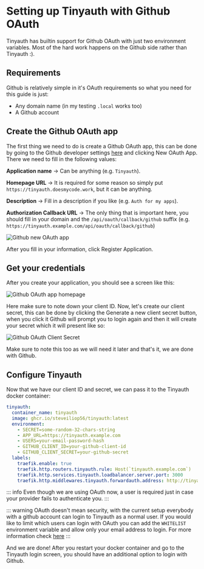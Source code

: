 # Setting up Tinyauth with Github OAuth

Tinyauth has builtin support for Github OAuth with just two environment variables. Most of the hard work happens on the Github side rather than Tinyauth :).

## Requirements

Github is relatively simple in it's OAuth requirements so what you need for this guide is just:

- Any domain name (in my testing `.local` works too)
- A Github account

## Create the Github OAuth app

The first thing we need to do is create a Github OAuth app, this can be done by going to the Github developer settings [here](https://github.com/settings/developers) and clicking New OAuth App. There we need to fill in the following values:

**Application name** -> Can be anything (e.g. `Tinyauth`).

**Homepage URL** -> It is required for some reason so simply put `https://tinyauth.doesmycode.work`, but it can be anything.

**Description** -> Fill in a description if you like (e.g. `Auth for my apps`).

**Authorization Callback URL** -> The only thing that is important here, you should fill in your domain and the `/api/oauth/callback/github` suffix (e.g. `https://tinyauth.example.com/api/oauth/callback/github`)

![Github new OAuth app](/screenshots/github-new-oauth-app.png)

After you fill in your information, click Register Application.

## Get your credentials

After you create your application, you should see a screen like this:

![Github OAuth app homepage](/screenshots/github-oauth-app-homepage.png)

Here make sure to note down your client ID. Now, let's create our client secret, this can be done by clicking the Generate a new client secret button, when you click it Github will prompt you to login again and then it will create your secret which it will present like so:

![Github OAuth Client Secret](/screenshots/github-oauth-client-secret.png)

Make sure to note this too as we will need it later and that's it, we are done with Github.

## Configure Tinyauth

Now that we have our client ID and secret, we can pass it to the Tinyauth docker container:

```yaml
tinyauth:
  container_name: tinyauth
  image: ghcr.io/steveiliop56/tinyauth:latest
  environment:
    - SECRET=some-random-32-chars-string
    - APP_URL=https://tinyauth.example.com
    - USERS=your-email-password-hash
    - GITHUB_CLIENT_ID=your-github-client-id
    - GITHUB_CLIENT_SECRET=your-github-secret
  labels:
    traefik.enable: true
    traefik.http.routers.tinyauth.rule: Host(`tinyauth.example.com`)
    traefik.http.services.tinyauth.loadbalancer.server.port: 3000
    traefik.http.middlewares.tinyauth.forwardauth.address: http://tinyauth:3000/api/auth
```

::: info
Even though we are using OAuth now, a user is required just in case your provider fails to authenticate you.
:::

::: warning
OAuth doesn't mean security, with the current setup everybody with a github account can login to Tinyauth as a normal user. If you would like to limit which users can login with OAuth you can add the `WHITELIST` environment variable and allow only your email address to login. For more information check [here](../reference/configuration.md)
:::

And we are done! After you restart your docker container and go to the Tinyauth login screen, you should have an additional option to login with Github.
